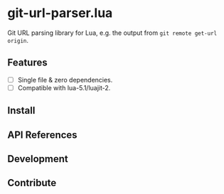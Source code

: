 # git-url-parser.lua

Git URL parsing library for Lua, e.g. the output from `git remote get-url origin`.

## Features

* [ ] Single file & zero dependencies.
* [ ] Compatible with lua-5.1/luajit-2.

## Install

## API References

## Development

## Contribute


